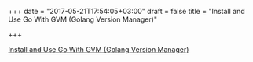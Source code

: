 +++
date = "2017-05-21T17:54:05+03:00"
draft = false
title = "Install and Use Go With GVM (Golang Version Manager)"

+++

<p><a href="https://youtu.be/7hFfkOs8gRg">Install and Use Go With GVM (Golang Version Manager)</a></p>